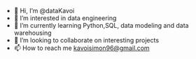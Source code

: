 - 👋 Hi, I’m @dataKavoi
- 👀 I’m interested in data engineering
- 🌱 I’m currently learning Python,SQL, data modeling and data warehousing
- 💞️ I’m looking to collaborate on interesting projects
- 📫 How to reach me kavoisimon96@gmail.com

<!---
dataKavoi/dataKavoi is a ✨ special ✨ repository because its `README.md` (this file) appears on your GitHub profile.
You can click the Preview link to take a look at your changes.
--->
